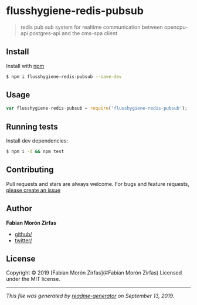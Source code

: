 # flusshygiene-redis-pubsub

> redis pub sub system for realtime communication between opencpu-api postgres-api and the cms-spa client

## Install

Install with [npm](https://www.npmjs.com/)

```sh
$ npm i flusshygiene-redis-pubsub --save-dev
```

## Usage

```js
var flusshygiene-redis-pubsub = require('flusshygiene-redis-pubsub');
```

## Running tests

Install dev dependencies:

```sh
$ npm i -d && npm test
```

## Contributing

Pull requests and stars are always welcome. For bugs and feature requests, [please create an issue](https://github.com/fabianmoronzirfas/flusshygiene-redis-pubsub/issues)

## Author

**Fabian Morón Zirfas**

* [github/](https://github.com/)
* [twitter/](http://twitter.com/)

## License

Copyright © 2019 [Fabian Morón Zirfas](#Fabian Morón Zirfas)
Licensed under the MIT license.

***

_This file was generated by [readme-generator](https://github.com/jonschlinkert/readme-generator) on September 13, 2019._
